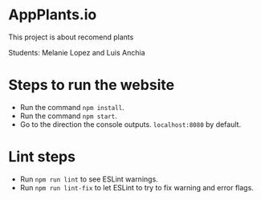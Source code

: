 # AppPlants.io
This project is about recomend plants

Students: Melanie Lopez and Luis Anchia

# Steps to run the website

- Run the command `npm install`.
- Run the command `npm start`.
- Go to the direction the console outputs. `localhost:8080` by default.

# Lint steps

- Run `npm run lint` to see ESLint warnings.
- Run `npm run lint-fix` to let ESLint to try to fix warning and error flags.
